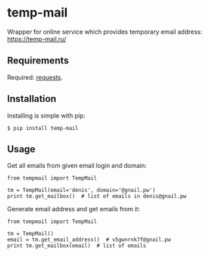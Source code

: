 temp-mail
=========

Wrapper for online service which provides temporary email address: https://temp-mail.ru/

Requirements
------------

Required: [requests].

Installation
------------

Installing is simple with pip:

    $ pip install temp-mail

Usage
-----

Get all emails from given email login and domain:

    from tempmail import TempMail

    tm = TempMail(email='denis', domain='@gnail.pw')
    print tm.get_mailbox()  # list of emails in denis@gnail.pw

Generate email address and get emails from it:

    from tempmail import TempMail

    tm = TempMail()
    email = tm.get_email_address()  # v5gwnrnk7f@gnail.pw
    print tm.get_mailbox(email)  # list of emails

[requests]: https://crate.io/packages/requests/
